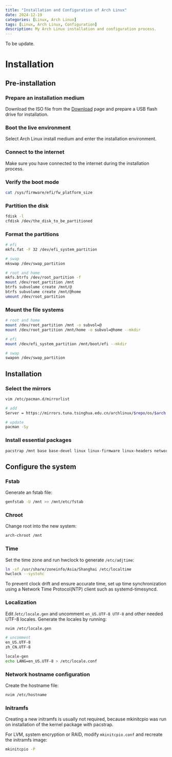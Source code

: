 ```yaml
---
title: "Installation and Configuration of Arch Linux"
date: 2024-12-19
categories: [Linux, Arch Linux]
tags: [Linux, Arch Linux, Configuration]
description: My Arch Linux installation and configuration process.
---
```


To be update.

# Installation

## Pre-installation

### Prepare an installation medium

Download the ISO file from the [Download](https://archlinux.org/download/) page and prepare a USB flash drive for installation.

### Boot the live environment

Select Arch Linux install medium and enter the installation environment.

### Connect to the internet

Make sure you have connected to the internet during the installation process.

### Verify the boot mode

```sh
cat /sys/firmware/efi/fw_platform_size
```

### Partition the disk

```sh
fdisk -l
cfdisk /dev/the_disk_to_be_partitioned
```

### Format the partitions

```sh
# efi
mkfs.fat -F 32 /dev/efi_system_partition

# swap
mkswap /dev/swap_partition

# root and home
mkfs.btrfs /dev/root_partition -f
mount /dev/root_partition /mnt
btrfs subvolume create /mnt/@
btrfs subvolume create /mnt/@home
umount /dev/root_partition
```

### Mount the file systems

```sh
# root and home
mount /dev/root_partition /mnt -o subvol=@
mount /dev/root_partition /mnt/home -o subvol=@home --mkdir

# efi
mount /dev/efi_system_partition /mnt/boot/efi --mkdir

# swap
swapon /dev/swap_partition
```

## Installation

### Select the mirrors

```sh
vim /etc/pacman.d/mirrorlist

# add
Server = https://mirrors.tuna.tsinghua.edu.cn/archlinux/$repo/os/$arch

# update
pacman -Sy
```

### Install essential packages

```sh
pacstrap /mnt base base-devel linux linux-firmware linux-headers networkmanager dhcpcd openssh git neovim intel-ucode ntfs-3g btrfs-progs
```

## Configure the system

### Fstab

Generate an fstab file:

```sh
genfstab -U /mnt >> /mnt/etc/fstab
```

### Chroot

Change root into the new system:

```sh
arch-chroot /mnt
```

### Time

Set the time zone and run hwclock to generate `/etc/adjtime`:

```sh
ln -sf /usr/share/zoneinfo/Asia/Shanghai /etc/localtime
hwclock --systohc
```

To prevent clock drift and ensure accurate time, set up time synchronization using a Network Time Protocol(NTP) client such as systemd-timesyncd.

### Localization

Edit /`etc/locale.gen` and uncomment `en_US.UTF-8 UTF-8` and other needed UTF-8 locales. Generate the locales by running:

```sh
nvim /etc/locale.gen

# uncomment
en_US.UTF-8
zh_CN.UTF-8

locale-gen
echo LANG=en_US.UTF-8 > /etc/locale.conf
```

### Network hostname configuration

Create the hostname file:

```sh
nvim /etc/hostname
```

### Initramfs

Creating a new initramfs is usually not required, because mkinitcpio was run on installation of the kernel package with pacstrap.

For LVM, system encryption or RAID, modify `mkinitcpio.conf` and recreate the initramfs image:

```sh
mkinitcpio -P
```